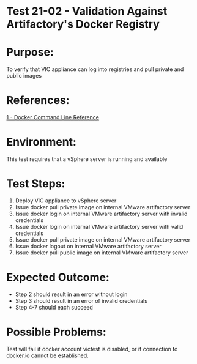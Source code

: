 Test 21-02 - Validation Against Artifactory's Docker Registry
=======

# Purpose:
To verify that VIC appliance can log into registries and pull private and public images

# References:
[1 - Docker Command Line Reference](https://docs.docker.com/engine/reference/commandline/login/)

# Environment:
This test requires that a vSphere server is running and available

# Test Steps:
1. Deploy VIC appliance to vSphere server
2. Issue docker pull private image on internal VMware artifactory server
3. Issue docker login on internal VMware artifactory server with invalid credentials 
4. Issue docker login on internal VMware artifactory server with valid credentials
5. Issue docker pull private image on internal VMware artifactory server
6. Issue docker logout on internal VMware artifactory server
7. Issue docker pull public image on internal VMware artifactory server

# Expected Outcome:
* Step 2 should result in an error without login
* Step 3 should result in an error of invalid credentials
* Step 4-7 should each succeed

# Possible Problems:
Test will fail if docker account victest is disabled, or if connection to docker.io cannot be 
established.
